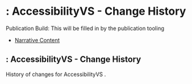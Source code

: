 # : AccessibilityVS - Change History

Publication Build: This will be filled in by the publication tooling

* [Narrative Content](ValueSet-AccessibilityVS.html)

## : AccessibilityVS - Change History

History of changes for AccessibilityVS .